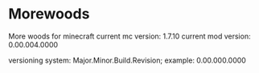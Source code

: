 Morewoods
=========

More woods for minecraft
current mc version: 1.7.10
current mod version: 0.00.004.0000

versioning system: Major.Minor.Build.Revision; example: 0.00.000.0000

